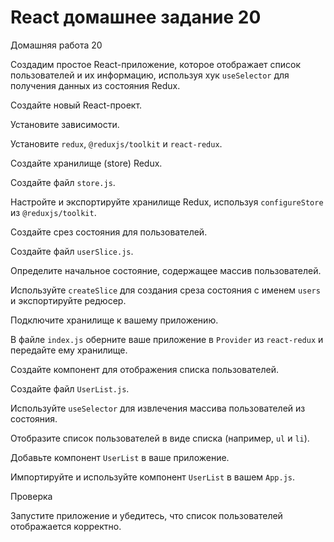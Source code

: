 # React домашнее задание 20

Домашняя работа 20

Создадим простое React-приложение, которое отображает список пользователей и их информацию, используя хук `useSelector` для получения данных из состояния Redux.

Создайте новый React-проект.

Установите зависимости.

Установите `redux`, `@reduxjs/toolkit` и `react-redux`.

Создайте хранилище (store) Redux.

Создайте файл `store.js`.

Настройте и экспортируйте хранилище Redux, используя `configureStore` из `@reduxjs/toolkit`.

Создайте срез состояния для пользователей.

Создайте файл `userSlice.js`.

Определите начальное состояние, содержащее массив пользователей.

Используйте `createSlice` для создания среза состояния с именем `users` и экспортируйте редюсер.

Подключите хранилище к вашему приложению.

В файле `index.js` оберните ваше приложение в `Provider` из `react-redux` и передайте ему хранилище.

Создайте компонент для отображения списка пользователей.

Создайте файл `UserList.js`.

Используйте `useSelector` для извлечения массива пользователей из состояния.

Отобразите список пользователей в виде списка (например, `ul` и `li`).

Добавьте компонент `UserList` в ваше приложение.

Импортируйте и используйте компонент `UserList` в вашем `App.js`.

Проверка

Запустите приложение и убедитесь, что список пользователей отображается корректно.
